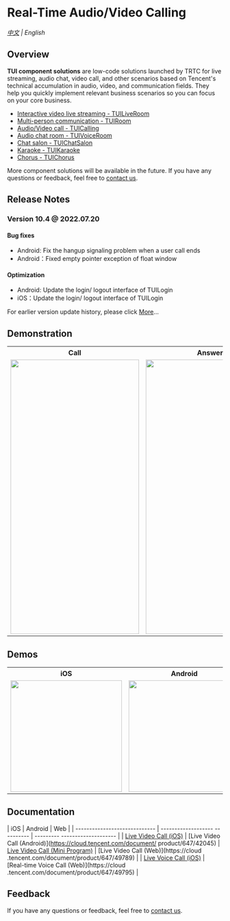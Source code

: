 # Real-Time Audio/Video Calling

_[中文](README.md) | English_

## Overview

**TUI component solutions** are low-code solutions launched by TRTC for live streaming, audio chat, video call, and other scenarios based on Tencent's technical accumulation in audio, video, and communication fields. They help you quickly implement relevant business scenarios so you can focus on your core business.

- [Interactive video live streaming - TUILiveRoom](https://github.com/tencentyun/TUILiveRoom/)
- [Multi-person communication - TUIRoom](https://github.com/tencentyun/TUIRoom/)
- [Audio/Video call - TUICalling](https://github.com/tencentyun/TUICalling/)
- [Audio chat room - TUIVoiceRoom](https://github.com/tencentyun/TUIVoiceRoom/)
- [Chat salon - TUIChatSalon](https://github.com/tencentyun/TUIChatSalon/)
- [Karaoke - TUIKaraoke](https://github.com/tencentyun/TUIKaraoke/)
- [Chorus - TUIChorus](https://github.com/tencentyun/TUIChorus/)

More component solutions will be available in the future. If you have any questions or feedback, feel free to [contact us](https://intl.cloud.tencent.com/contact-us).


## Release Notes
### Version 10.4 @ 2022.07.20
#### Bug fixes
- Android: Fix the hangup signaling problem when a user call ends
- Android：Fixed empty pointer exception of float window
#### Optimization
- Android: Update the login/ logout interface of TUILogin
- iOS：Update the login/ logout interface of TUILogin

For earlier version update history, please click [More](./ReleaseNote.md)...


## Demonstration

<table>
<tr>
   <th>Call</th>
   <th>Answer</th>
 </tr>
<tr>
<td><img src="video1.gif" width="300px" height="640px"/></td>
<td><img src="video2.gif" width="300px" height="640px"/></td>
</tr>
</table>


## Demos

<table>
<tr>
   <th>iOS</th>
   <th>Android</th>
   <th>Web</th>
 </tr>
<tr>
<td><img src="https://liteav.sdk.qcloud.com/doc/res/trtc/picture/zh-cn/app_download_ios.png" width="260px"/></td>
<td><img src="https://qcloudimg.tencent-cloud.cn/raw/1027a02e38ae4aeb1ec9ef17ac1a953d.png" width="260px" /></td>
<td> <a href="https://web.sdk.qcloud.com/component/trtccalling/demo/web/latest/index.html#/login">1v1 audio and video call</a></td>
</tr>
</table>


## Documentation

| iOS | Android | Web |
| ----------------------------- | ------------------- ---------- | --------- -------------------- |
| [Live Video Call (iOS)](https://cloud.tencent.com/document/product/647/42044) | [Live Video Call (Android)](https://cloud.tencent.com/document/ product/647/42045) | [Live Video Call (Mini Program)](https://cloud.tencent.com/document/product/647/49379) | [Live Video Call (Web)](https://cloud .tencent.com/document/product/647/49789) |
| [Live Voice Call (iOS)](https://cloud.tencent.com/document/product/647/42046) | [Real-time Voice Call (Web)](https://cloud .tencent.com/document/product/647/49795) |



## Feedback

If you have any questions or feedback, feel free to [contact us](https://intl.cloud.tencent.com/contact-us).
